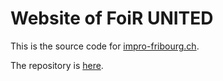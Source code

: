 # Website of FoiR UNITED

This is the source code for [impro-fribourg.ch](https://impro-fribourg.ch).

The repository is [here](https://github.com/Nortalle/foiR-UNITED).
